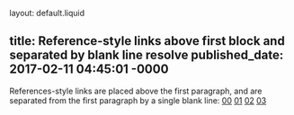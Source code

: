 layout: default.liquid

title: Reference-style links above first block and separated by blank line resolve
published_date: 2017-02-11 04:45:01 -0000
---

[00]: /0
 [01]: /1
  [02]: /2
   [03]: /3

References-style links are placed above the first paragraph, and are separated
from the first paragraph by a single blank line:
[00][] [01][] [02][] [03][]
